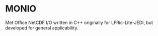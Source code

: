 # MONIO
Met Office NetCDF I/O written in C++ originally for LFRic-Lite-JEDI, but developed for general applicability.
